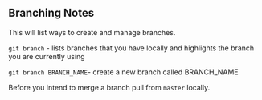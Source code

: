 ## Branching Notes

This will list ways to create and manage branches.

`git branch` - lists branches that you have locally and highlights the branch you are currently using

`git branch BRANCH_NAME`- create a new branch called BRANCH_NAME

Before you intend to merge a branch pull from `master` locally.
